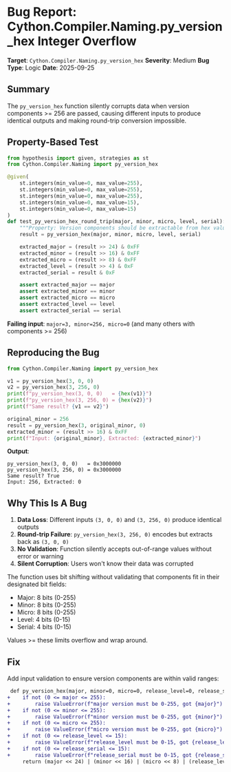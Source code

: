 # Bug Report: Cython.Compiler.Naming.py_version_hex Integer Overflow

**Target**: `Cython.Compiler.Naming.py_version_hex`
**Severity**: Medium
**Bug Type**: Logic
**Date**: 2025-09-25

## Summary

The `py_version_hex` function silently corrupts data when version components >= 256 are passed, causing different inputs to produce identical outputs and making round-trip conversion impossible.

## Property-Based Test

```python
from hypothesis import given, strategies as st
from Cython.Compiler.Naming import py_version_hex

@given(
    st.integers(min_value=0, max_value=255),
    st.integers(min_value=0, max_value=255),
    st.integers(min_value=0, max_value=255),
    st.integers(min_value=0, max_value=15),
    st.integers(min_value=0, max_value=15)
)
def test_py_version_hex_round_trip(major, minor, micro, level, serial):
    """Property: Version components should be extractable from hex value"""
    result = py_version_hex(major, minor, micro, level, serial)

    extracted_major = (result >> 24) & 0xFF
    extracted_minor = (result >> 16) & 0xFF
    extracted_micro = (result >> 8) & 0xFF
    extracted_level = (result >> 4) & 0xF
    extracted_serial = result & 0xF

    assert extracted_major == major
    assert extracted_minor == minor
    assert extracted_micro == micro
    assert extracted_level == level
    assert extracted_serial == serial
```

**Failing input**: `major=3, minor=256, micro=0` (and many others with components >= 256)

## Reproducing the Bug

```python
from Cython.Compiler.Naming import py_version_hex

v1 = py_version_hex(3, 0, 0)
v2 = py_version_hex(3, 256, 0)
print(f"py_version_hex(3, 0, 0)   = {hex(v1)}")
print(f"py_version_hex(3, 256, 0) = {hex(v2)}")
print(f"Same result? {v1 == v2}")

original_minor = 256
result = py_version_hex(3, original_minor, 0)
extracted_minor = (result >> 16) & 0xFF
print(f"Input: {original_minor}, Extracted: {extracted_minor}")
```

**Output**:
```
py_version_hex(3, 0, 0)   = 0x3000000
py_version_hex(3, 256, 0) = 0x3000000
Same result? True
Input: 256, Extracted: 0
```

## Why This Is A Bug

1. **Data Loss**: Different inputs `(3, 0, 0)` and `(3, 256, 0)` produce identical outputs
2. **Round-trip Failure**: `py_version_hex(3, 256, 0)` encodes but extracts back as `(3, 0, 0)`
3. **No Validation**: Function silently accepts out-of-range values without error or warning
4. **Silent Corruption**: Users won't know their data was corrupted

The function uses bit shifting without validating that components fit in their designated bit fields:
- Major: 8 bits (0-255)
- Minor: 8 bits (0-255)
- Micro: 8 bits (0-255)
- Level: 4 bits (0-15)
- Serial: 4 bits (0-15)

Values >= these limits overflow and wrap around.

## Fix

Add input validation to ensure version components are within valid ranges:

```diff
 def py_version_hex(major, minor=0, micro=0, release_level=0, release_serial=0):
+    if not (0 <= major <= 255):
+        raise ValueError(f"major version must be 0-255, got {major}")
+    if not (0 <= minor <= 255):
+        raise ValueError(f"minor version must be 0-255, got {minor}")
+    if not (0 <= micro <= 255):
+        raise ValueError(f"micro version must be 0-255, got {micro}")
+    if not (0 <= release_level <= 15):
+        raise ValueError(f"release_level must be 0-15, got {release_level}")
+    if not (0 <= release_serial <= 15):
+        raise ValueError(f"release_serial must be 0-15, got {release_serial}")
     return (major << 24) | (minor << 16) | (micro << 8) | (release_level << 4) | (release_serial)
```